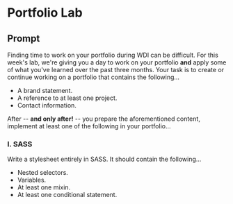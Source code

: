 # Portfolio Lab

## Prompt

Finding time to work on your portfolio during WDI can be difficult. For this week's lab, we're giving you a day to work on your portfolio **and** apply some of what you've learned over the past three months. Your task is to create or continue working on a portfolio that contains the following...

* A brand statement.
* A reference to at least one project.
* Contact information.

After -- **and only after!** -- you prepare the aforementioned content, implement at least one of the following in your portfolio...

### I. SASS

Write a stylesheet entirely in SASS. It should contain the following...
* Nested selectors.
* Variables.
* At least one mixin.
* At least one conditional statement.
